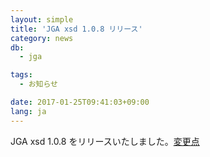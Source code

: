 ```yaml
---
layout: simple
title: 'JGA xsd 1.0.8 リリース'
category: news
db:
  - jga

tags:
  - お知らせ

date: 2017-01-25T09:41:03+09:00
lang: ja
---
```


<p>JGA xsd 1.0.8 をリリースいたしました。<a href="https://github.com/ddbj/pub/">変更点</a></p>
